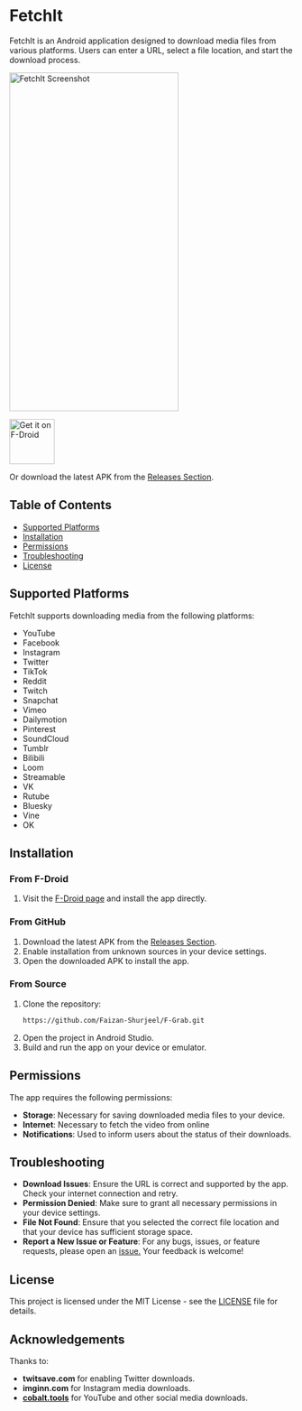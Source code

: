 # FetchIt

FetchIt is an Android application designed to download media files from various platforms. Users can enter a URL, select a file location, and start the download process.

<img src="https://github.com/tharunbirla/FetchIt/blob/main/fastlane/metadata/android/en-US/images/phoneScreenshots/1.png?raw=true" alt="FetchIt Screenshot" width="300" height="600">

[<img src="https://fdroid.gitlab.io/artwork/badge/get-it-on.png"
     alt="Get it on F-Droid"
     height="80">](https://f-droid.org/packages/com.tharunbirla.fetchit/)

Or download the latest APK from the [Releases Section](https://github.com/tharunbirla/FetchIt/releases/latest).


## Table of Contents

- [Supported Platforms](#supported-platforms)
- [Installation](#installation)
- [Permissions](#permissions)
- [Troubleshooting](#troubleshooting)
- [License](#license)

## Supported Platforms

FetchIt supports downloading media from the following platforms:

- YouTube
- Facebook
- Instagram
- Twitter
- TikTok
- Reddit
- Twitch
- Snapchat
- Vimeo
- Dailymotion
- Pinterest
- SoundCloud
- Tumblr
- Bilibili
- Loom
- Streamable
- VK
- Rutube
- Bluesky
- Vine
- OK

## Installation

### From F-Droid

1. Visit the [F-Droid page](https://f-droid.org/packages/com.tharunbirla.fetchit/) and install the app directly.

### From GitHub

1. Download the latest APK from the [Releases Section](https://github.com/tharunbirla/FetchIt/releases/latest).
2. Enable installation from unknown sources in your device settings.
3. Open the downloaded APK to install the app.

### From Source

1. Clone the repository:
   ```bash
   https://github.com/Faizan-Shurjeel/F-Grab.git
   ```
2. Open the project in Android Studio.
3. Build and run the app on your device or emulator.

## Permissions

The app requires the following permissions:

- **Storage**: Necessary for saving downloaded media files to your device.
- **Internet**: Necessary to fetch the video from online
- **Notifications**: Used to inform users about the status of their downloads.

## Troubleshooting

- **Download Issues**: Ensure the URL is correct and supported by the app. Check your internet connection and retry.
- **Permission Denied**: Make sure to grant all necessary permissions in your device settings.
- **File Not Found**: Ensure that you selected the correct file location and that your device has sufficient storage space.
- **Report a New Issue or Feature**: For any bugs, issues, or feature requests, please open an [issue.](https://github.com/tharunbirla/FetchIt/issues) Your feedback is welcome!

## License

This project is licensed under the MIT License - see the [LICENSE](LICENSE) file for details.

## Acknowledgements

Thanks to:

- **twitsave.com** for enabling Twitter downloads.
- **imginn.com** for Instagram media downloads.
- **[cobalt.tools](https://github.com/imputnet/cobalt)** for YouTube and other social media downloads.
